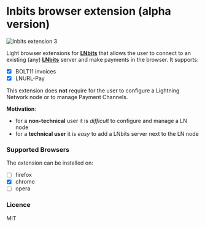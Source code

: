 # lnbits browser extension (alpha version)
![lnbits extension 3](https://user-images.githubusercontent.com/2951406/120298961-3485bd00-c2d3-11eb-941a-b6bee5e54e6f.png)

Light browser extensions for **[LNbits](https://lnbits.com/)** that allows the user to connect to an existing (any) **[LNbits](https://lnbits.com/)** server and make payments in the browser. It supports:
  - [x] BOLT11 invoices
  - [x] LNURL-Pay

This extension does **not** require for the user to configure a Lightning Network node or to manage Payment Channels.

**Motivation**:
  - for a **non-technical** user it is *difficult* to configure and manage a LN node
  - for a **technical user** it is *easy* to add a LNbits server next to the LN node


### Supported Browsers
The extension can be installed on:
 - [ ] firefox
 - [x] chrome
 - [ ] opera

### Licence
MIT
